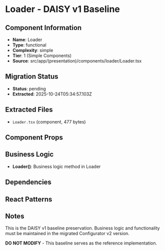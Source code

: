 # Loader - DAISY v1 Baseline

## Component Information

- **Name**: Loader
- **Type**: functional
- **Complexity**: simple
- **Tier**: 1 (Simple Components)
- **Source**: src/app/(presentation)/components/loader/Loader.tsx

## Migration Status

- **Status**: pending
- **Extracted**: 2025-10-24T05:34:57.103Z

## Extracted Files

- `Loader.tsx` (component, 477 bytes)

## Component Props



## Business Logic

- **Loader()**: Business logic method in Loader

## Dependencies



## React Patterns



## Notes

This is the DAISY v1 baseline preservation. Business logic and functionality
must be maintained in the migrated Configurator v2 version.

**DO NOT MODIFY** - This baseline serves as the reference implementation.
